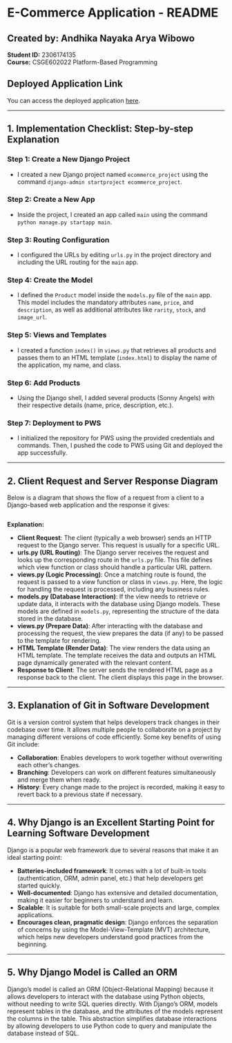 # E-Commerce Application - README

## Created by: Andhika Nayaka Arya Wibowo  
**Student ID:** 2306174135  
**Course:** CSGE602022 Platform-Based Programming

## Deployed Application Link
You can access the deployed application [here](http://andhika-nayaka-ecommerce.pbp.cs.ui.ac.id/).

---

## 1. Implementation Checklist: Step-by-step Explanation

### Step 1: Create a New Django Project
- I created a new Django project named `ecommerce_project` using the command `django-admin startproject ecommerce_project`.

### Step 2: Create a New App
- Inside the project, I created an app called `main` using the command `python manage.py startapp main`.
  
### Step 3: Routing Configuration
- I configured the URLs by editing `urls.py` in the project directory and including the URL routing for the `main` app.
  
### Step 4: Create the Model
- I defined the `Product` model inside the `models.py` file of the `main` app. This model includes the mandatory attributes `name`, `price`, and `description`, as well as additional attributes like `rarity`, `stock`, and `image_url`.

### Step 5: Views and Templates
- I created a function `index()` in `views.py` that retrieves all products and passes them to an HTML template (`index.html`) to display the name of the application, my name, and class.

### Step 6: Add Products
- Using the Django shell, I added several products (Sonny Angels) with their respective details (name, price, description, etc.).

### Step 7: Deployment to PWS
- I initialized the repository for PWS using the provided credentials and commands. Then, I pushed the code to PWS using Git and deployed the app successfully.

---

## 2. Client Request and Server Response Diagram

Below is a diagram that shows the flow of a request from a client to a Django-based web application and the response it gives:

![<Django Request-Response Diagram>](<https://www.canva.com/design/DAGQQIdblyM/AX9JJn6pbqeSwdlVB9JEAA/edit?utm_content=DAGQQIdblyM&utm_campaign=designshare&utm_medium=link2&utm_source=sharebutton>)

**Explanation:**
- **Client Request**: The client (typically a web browser) sends an HTTP request to the Django server. This request is usually for a specific URL.
- **urls.py (URL Routing)**: The Django server receives the request and looks up the corresponding route in the `urls.py` file. This file defines which view function or class should handle a particular URL pattern.
- **views.py (Logic Processing)**: Once a matching route is found, the request is passed to a view function or class in `views.py`. Here, the logic for handling the request is processed, including any business rules.
- **models.py (Database Interaction)**: If the view needs to retrieve or update data, it interacts with the database using Django models. These models are defined in `models.py`, representing the structure of the data stored in the database.
- **views.py (Prepare Data)**: After interacting with the database and processing the request, the view prepares the data (if any) to be passed to the template for rendering.
- **HTML Template (Render Data)**: The view renders the data using an HTML template. The template receives the data and outputs an HTML page dynamically generated with the relevant content.
- **Response to Client**: The server sends the rendered HTML page as a response back to the client. The client displays this page in the browser.


---

## 3. Explanation of Git in Software Development

Git is a version control system that helps developers track changes in their codebase over time. It allows multiple people to collaborate on a project by managing different versions of code efficiently. Some key benefits of using Git include:
- **Collaboration**: Enables developers to work together without overwriting each other’s changes.
- **Branching**: Developers can work on different features simultaneously and merge them when ready.
- **History**: Every change made to the project is recorded, making it easy to revert back to a previous state if necessary.

---

## 4. Why Django is an Excellent Starting Point for Learning Software Development

Django is a popular web framework due to several reasons that make it an ideal starting point:
- **Batteries-included framework**: It comes with a lot of built-in tools (authentication, ORM, admin panel, etc.) that help developers get started quickly.
- **Well-documented**: Django has extensive and detailed documentation, making it easier for beginners to understand and learn.
- **Scalable**: It is suitable for both small-scale projects and large, complex applications.
- **Encourages clean, pragmatic design**: Django enforces the separation of concerns by using the Model-View-Template (MVT) architecture, which helps new developers understand good practices from the beginning.

---

## 5. Why Django Model is Called an ORM

Django’s model is called an ORM (Object-Relational Mapping) because it allows developers to interact with the database using Python objects, without needing to write SQL queries directly. With Django’s ORM, models represent tables in the database, and the attributes of the models represent the columns in the table. This abstraction simplifies database interactions by allowing developers to use Python code to query and manipulate the database instead of SQL.
